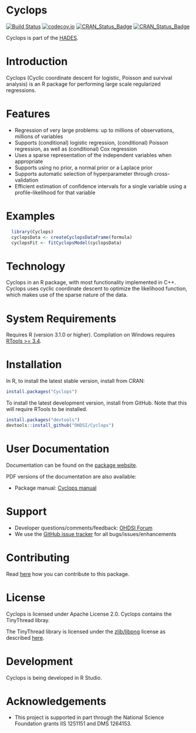 Cyclops
=======

[![Build Status](https://github.com/ohdsi/Cyclops/workflows/R-CMD-check/badge.svg)](https://github.com/OHDSI/Cyclops/actions?query=workflow%3AR-CMD-check)
[![codecov.io](https://codecov.io/github/OHDSI/Cyclops/coverage.svg?branch=main)](https://codecov.io/github/OHDSI/Cyclops?branch=main)
[![CRAN_Status_Badge](https://www.r-pkg.org/badges/version/Cyclops)](https://CRAN.R-project.org/package=Cyclops)
[![CRAN_Status_Badge](https://cranlogs.r-pkg.org/badges/Cyclops)](https://cran.r-project.org/package=Cyclops)

Cyclops is part of the [HADES](https://ohdsi.github.io/Hades/).


Introduction
============

Cyclops (Cyclic coordinate descent for logistic, Poisson and survival analysis) is an R package for performing large scale regularized regressions.

Features
========
 - Regression of very large problems: up to millions of observations, millions of variables
 - Supports (conditional) logistic regression, (conditional) Poisson regression, as well as (conditional) Cox regression
 - Uses a sparse representation of the independent variables when appropriate
 - Supports using no prior, a normal prior or a Laplace prior
 - Supports automatic selection of hyperparameter through cross-validation
 - Efficient estimation of confidence intervals for a single variable using a profile-likelihood for that variable

Examples
========

```r
  library(Cyclops)
  cyclopsData <- createCyclopsDataFrame(formula)
  cyclopsFit <- fitCyclopsModel(cyclopsData)
```

Technology
============
Cyclops in an R package, with most functionality implemented in C++. Cyclops uses cyclic coordinate descent to optimize the likelihood function, which makes use of the sparse nature of the data.

System Requirements
===================
Requires R (version 3.1.0 or higher). Compilation on Windows requires [RTools >= 3.4]( https://CRAN.R-project.org/bin/windows/Rtools/).

Installation
============
In R, to install the latest stable version, install from CRAN:

```r
install.packages("Cyclops")
```

To install the latest development version, install from GitHub. Note that this will require RTools to be installed.

```r
install.packages("devtools")
devtools::install_github("OHDSI/Cyclops")
```


User Documentation
==================
Documentation can be found on the [package website](https://ohdsi.github.io/Cyclops/).

PDF versions of the documentation are also available:
* Package manual: [Cyclops manual](https://raw.githubusercontent.com/OHDSI/Cyclops/main/extras/Cyclops.pdf)

Support
=======
* Developer questions/comments/feedback: <a href="http://forums.ohdsi.org/c/developers">OHDSI Forum</a>
* We use the <a href="https://github.com/OHDSI/Cyclops/issues">GitHub issue tracker</a> for all bugs/issues/enhancements

Contributing
============
Read [here](https://ohdsi.github.io/Hades/contribute.html) how you can contribute to this package.

License
=======
Cyclops is licensed under Apache License 2.0.   Cyclops contains the TinyThread libray.

The TinyThread library is licensed under the [zlib/libpng](https://opensource.org/licenses/Zlib/) license as described [here](https://tinythreadpp.bitsnbites.eu/).

Development
===========
Cyclops is being developed in R Studio.

Acknowledgements
================
- This project is supported in part through the National Science Foundation grants IIS 1251151 and DMS 1264153.
